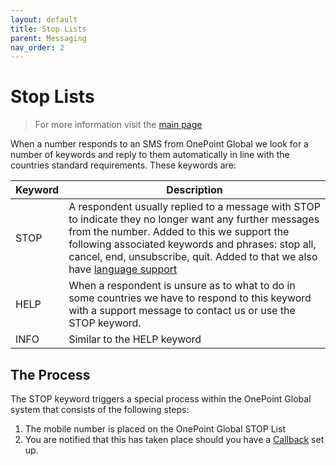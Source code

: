 ```yaml
---
layout: default
title: Stop Lists
parent: Messaging
nav_order: 2
---
```

# Stop Lists

> For more information visit the [main page](../README.md)

When a number responds to an SMS from OnePoint Global we look for a number of keywords and reply to them automatically in line with the countries standard requirements. These keywords are:

Keyword | Description
------- | -----------
STOP | A respondent usually replied to a message with STOP to indicate they no longer want any further messages from the number. Added to this we support the following associated keywords and phrases: stop all, cancel, end, unsubscribe, quit. Added to that we also have [language support](Languages.md)
HELP | When a respondent is unsure as to what to do in some countries we have to respond to this keyword with a support message to contact us or use the STOP keyword.
INFO | Similar to the HELP keyword

## The Process
The STOP keyword triggers a special process within the OnePoint Global system that consists of the following steps:

1. The mobile number is placed on the OnePoint Global STOP List
1. You are notified that this has taken place should you have a [Callback](Callbacks.md) set up.
